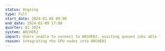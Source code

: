 ```yaml
---
status: Ongoing
type: Full
start_date: 2024-01-08 09:00
end_date: 2024-01-09 17:00
quarter: Q1 2024
system: ARCHER2
impact: Users unable to connect to ARCHER2, existing queued jobs able to run from 20:00 GMT on 8 Jan 2024, users will not have access to data on ARCHER2. 
reason: Integrating the GPU nodes into ARCHER2
---
```


